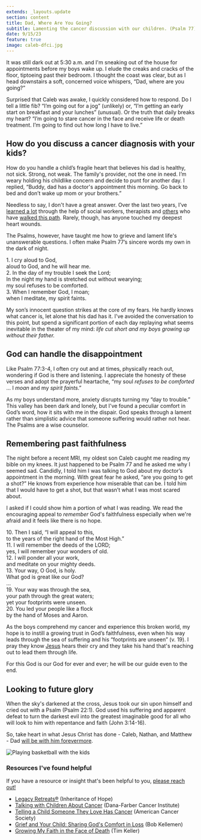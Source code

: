 ```yaml
---
extends: _layouts.update
section: content
title: Dad, Where Are You Going?
subtitle: Lamenting the cancer discussion with our children. (Psalm 77)
date: 9/15/23
feature: true
image: caleb-dfci.jpg
---
```


It was still dark out at 5:30 a.m. and I'm sneaking out of the house for appointments before my boys wake up. I elude the creaks and cracks of the floor, tiptoeing past their bedroom. I thought the coast was clear, but as I head downstairs a soft, concerned voice whispers, “Dad, where are you going?”

Surprised that Caleb was awake, I quickly considered how to respond. Do I tell a little fib? “I’m going out for a jog” (unlikely) or, “I’m getting an early start on breakfast and your lunches” (unusual). Or the truth that daily breaks my heart? “I’m going to stare cancer in the face and receive life or death treatment. I’m going to find out how long I have to live.”

<h2>How do you discuss a cancer diagnosis with your kids?</h2>

How do you handle a child’s fragile heart that believes his dad is healthy, not sick. Strong, not weak. The family's provider, not the one in need. I’m weary holding his childlike concern and decide to punt for another day. I replied, “Buddy, dad has a doctor's appointment this morning. Go back to bed and don’t wake up mom or your brothers.”

Needless to say, I don't have a great answer. Over the last two years, I’ve <a href="https://www.dana-farber.org/for-patients-and-families/care-and-treatment/support-services-and-amenities/family-connections/for-the-patient/talking-with-children-about-cancer/">learned a lot</a> through the help of social workers, therapists and <a class="text-yellow-500" href="https://www.christianitytoday.com/ct/podcasts/adopting-hope/adoption-podcast-brian-amy-shaw.html/" class="text-yellow-500">others</a> who have <a href="https://www.theringer.com/2022/3/3/22956353/fatherhood-cancer-jonathan-tjarks" class="text-yellow-500">walked this path</a>. Rarely, though, has anyone touched my deepest heart wounds.

The Psalms, however, have taught me how to grieve and lament life's unanswerable questions. I often make Psalm 77’s sincere words my own in the dark of night.

<x-blockquote class="font-mono" cite="https://www.esv.org/Psalm+77:1-3/" caption="Psalm 77:1-3">
    <div>
        <div><span class="text-sm font-semibold">1.</span> I cry aloud to God,</div>
        <div class="ml-6">aloud to God, and he will hear me.</div>
        <div><span class="text-sm font-semibold">2.</span> In the day of my trouble I seek the Lord;
        <div class="ml-6">In the night my hand is stretched out without wearying;</div>
        <div class="ml-6">my soul refuses to be comforted.</div>
        <div><span class="text-sm font-semibold">3.</span> When I remember God, I moan;</div>
        <div class="ml-6">when I meditate, my spirit faints.</div>
    </div>
</x-blockquote>

My son’s innocent question strikes at the core of my fears. He hardly knows what cancer is, let alone that his dad has it. I've avoided the conversation to this point, but spend a significant portion of each day replaying what seems inevitable in the theater of my mind: <i>life cut short and my boys growing up without their father.</i>

<h2>God can handle the disappointment</h2>

Like Psalm 77:3-4, I often cry out and at times, physically reach out, wondering if God is there and listening. I appreciate the honesty of these verses and adopt the prayerful heartache, “my  soul <i>refuses to be comforted</i> … I <i>moan</i> and my <i>spirit faints</i>.”

As my boys understand more, anxiety disrupts turning my “day to trouble.” This valley has been dark and lonely, but I've found a peculiar comfort in God’s word, how it sits with me in the dispair. God speaks through a lament rather than simplistic advice that someone suffering would rather not hear. The Psalms are a wise counselor.

<h2>Remembering past faithfulness</h2>
The night before a recent MRI, my oldest son Caleb caught me reading my bible on my knees. It just happened to be Psalm 77 and he asked me why I seemed sad. Candidly, I told him I was talking to God about my doctor’s appointment in the morning. With great fear he asked, “are you going to get a shot?” He knows from experience how miserable that can be. I told him that I would have to get a shot, but that wasn’t what I was most scared about.

I asked if I could show him a portion of what I was reading. We read the encouraging appeal to <i>remember</i> God's faithfulness especially when we're afraid and it feels like there is no hope.

<x-blockquote class="font-mono" cite="https://www.esv.org/Psalm+77:10-20/" caption="Psalm 77:10-20">
    <div>
        <div><span class="text-sm font-semibold">10.</span> Then I said, “I will appeal to this,</div>
            <div class="ml-6">to the years of the right hand of the Most High.”</div>
        <div><span class="text-sm font-semibold">11.</span>  I will remember the deeds of the LORD;</div>
            <div class="ml-6">yes, I will remember your wonders of old.</div>
        <div><span class="text-sm font-semibold">12.</span>  I will ponder all your work,</div>
            <div class="ml-6">and meditate on your mighty deeds.</div>
        <div><span class="text-sm font-semibold">13.</span>  Your way, O God, is holy.</div>
            <div class="ml-6">What god is great like our God?</div>
       <div> …</div>
        <div><span class="text-sm font-semibold">19.</span>  Your way was through the sea,</div>
            <div class="ml-6">your path through the great waters;</div>
            <div class="ml-6">yet your footprints were unseen.</div>
        <div><span class="text-sm font-semibold">20.</span>  You led your people like a flock</div>
            <div class="ml-6">by the hand of Moses and Aaron.</div>
    </div>
</x-blockquote>

As the boys comprehend  my cancer and experience this broken world, my hope is to instill a growing trust in God’s faithfulness, even when his way leads through the sea of suffering and his “footprints are unseen” (v. 19). I pray they know <a href="https://youtu.be/Lq1kJLN-izE?si=3tnTPOA8oHSFbQ2M" class="text-yellow-500">Jesus</a> hears their cry and they take his hand that's reaching out to lead them through life.

<x-blockquote class="font-mono" cite="https://www.esv.org/Psalm+48:14/" caption="Psalm 48:14">
    <div>For this God is our God for ever and ever; he will be our guide even to the end.</div>
</x-blockquote>

<h2>Looking to future glory</h2>
When the sky's darkened at the cross, Jesus took our sin upon himself and cried out with a Psalm (Psalm 22:1). God used his suffering and apparent defeat to turn the darkest evil into the greatest imaginable good for all who will look to him with repentance and faith (John 3:14-16).

So, take heart in what Jesus Christ has done - Caleb, Nathan, and Matthew - Dad <a href="https://youtu.be/roQovDZeAWE?si=nm3R3enF1LbpIDaZ" class="text-yellow-500">will be with him forevermore</a>.

<img alt="Playing basketball with the kids" src="/assets/images/boys-bball.jpg" />

<h3>Resources I've found helpful</h3>
If you have a resource or insight that's been helpful to you, <a class="font-semibold text-yellow-500" href="/#contact">please reach out!</a>

<ul class="list-disc text-base">
    <li><a class="text-yellow-500" href="https://inheritanceofhope.org/">Legacy Retreats®</a> (Inheritance of Hope)</li>
    <li><a class="text-yellow-500" href="https://www.dana-farber.org/for-patients-and-families/care-and-treatment/support-services-and-amenities/family-connections/for-the-patient/talking-with-children-about-cancer/">Talking with Children About Cancer</a> (Dana-Farber Cancer Institute)</li>
    <li><a class="text-yellow-500" href="https://www.cancer.org/cancer/caregivers/helping-children-when-a-family-member-has-cancer/dealing-with-treatment/talking-to-kids.html">Telling a Child Someone They Love Has Cancer</a> (American Cancer Society)</li>
    <li><a class="text-yellow-500" href="https://www.wtsbooks.com/products/grief-and-your-child-sharing-gods-comfort-in-loss-9781645071785?variant=40737215578312">Grief and Your Child: Sharing God's Comfort in Loss</a> (Bob Kellemen)</li>
    <li><a class="text-yellow-500" href="https://www.theatlantic.com/ideas/archive/2021/03/tim-keller-growing-my-faith-face-death/618219/">Growing My Faith in the Face of Death</a> (Tim Keller)</li>
</ul>
